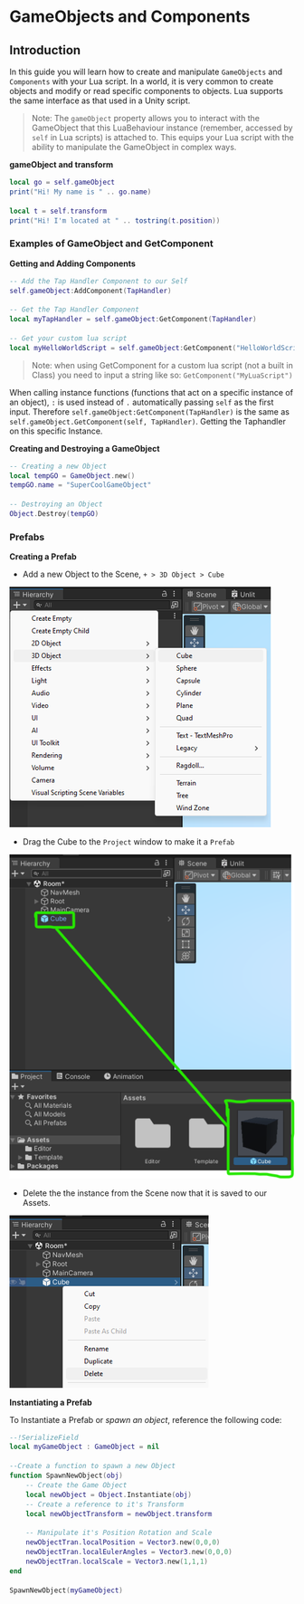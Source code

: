 # **GameObjects and Components**

## **Introduction**
In this guide you will learn how to create and manipulate `GameObjects` and `Components` with your Lua script.
In a world, it is very common to create objects and modify or read specific components to objects.
Lua supports the same interface as that used in a Unity script.

> Note: The `gameObject` property allows you to interact with the GameObject that this LuaBehaviour instance (remember, accessed by `self` in Lua scripts) is attached to. This equips your Lua script with the ability to manipulate the GameObject in complex ways.

**gameObject and transform**
```lua
local go = self.gameObject
print("Hi! My name is " .. go.name)

local t = self.transform
print("Hi! I'm located at " .. tostring(t.position))
```

### **Examples of GameObject and GetComponent**

**Getting and Adding Components**
```lua
-- Add the Tap Handler Component to our Self
self.gameObject:AddComponent(TapHandler)

-- Get the Tap Handler Component
local myTapHandler = self.gameObject:GetComponent(TapHandler)

-- Get your custom lua script
local myHelloWorldScript = self.gameObject:GetComponent("HelloWorldScript")
```

> Note: when using GetComponent for a custom lua script (not a built in Class) you need to input a string like so: `GetComponent("MyLuaScript")`

When calling instance functions (functions that act on a specific instance of an object), `:` is used instead of `.` automatically passing `self` as the first input. 
Therefore `self.gameObject:GetComponent(TapHandler)` is the same as `self.gameObject.GetComponent(self, TapHandler)`. Getting the Taphandler on this specific Instance.

**Creating and Destroying a GameObject**
``` lua
-- Creating a new Object
local tempGO = GameObject.new()
tempGO.name = "SuperCoolGameObject"

-- Destroying an Object
Object.Destroy(tempGO)
```

### **Prefabs**

**Creating a Prefab**
- Add a new Object to the Scene, `+ > 3D Object > Cube`

![Add-Cube](/assets/learn/guides/studio/add-cube.png) 

- Drag the Cube to the `Project` window to make it a `Prefab`

![Create-Prefab](/assets/learn/guides/studio/create-prefab.png) 

- Delete the the instance from the Scene now that it is saved to our Assets.

![Delete-Instance](/assets/learn/guides/studio/delete-instance.png)

**Instantiating a Prefab**

To Instantiate a Prefab or *spawn an object*, reference the following code:
```lua
--!SerializeField
local myGameObject : GameObject = nil

--Create a function to spawn a new Object
function SpawnNewObject(obj)
    -- Create the Game Object
    local newObject = Object.Instantiate(obj)
    -- Create a reference to it's Transform
    local newObjectTransform = newObject.transform

    -- Manipulate it's Position Rotation and Scale
    newObjectTran.localPosition = Vector3.new(0,0,0)
    newObjectTran.localEulerAngles = Vector3.new(0,0,0)
    newObjectTran.localScale = Vector3.new(1,1,1)
end

SpawnNewObject(myGameObject)
```

